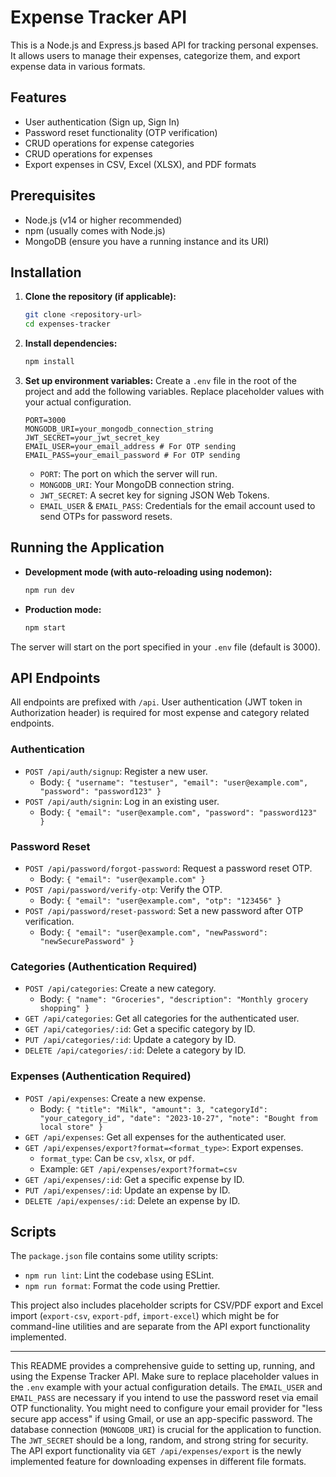 # Expense Tracker API

This is a Node.js and Express.js based API for tracking personal expenses. It allows users to manage their expenses, categorize them, and export expense data in various formats.

## Features

*   User authentication (Sign up, Sign In)
*   Password reset functionality (OTP verification)
*   CRUD operations for expense categories
*   CRUD operations for expenses
*   Export expenses in CSV, Excel (XLSX), and PDF formats

## Prerequisites

*   Node.js (v14 or higher recommended)
*   npm (usually comes with Node.js)
*   MongoDB (ensure you have a running instance and its URI)

## Installation

1.  **Clone the repository (if applicable):**
    ```bash
    git clone <repository-url>
    cd expenses-tracker
    ```

2.  **Install dependencies:**
    ```bash
    npm install
    ```

3.  **Set up environment variables:**
    Create a `.env` file in the root of the project and add the following variables. Replace placeholder values with your actual configuration.
    ```env
    PORT=3000
    MONGODB_URI=your_mongodb_connection_string
    JWT_SECRET=your_jwt_secret_key
    EMAIL_USER=your_email_address # For OTP sending
    EMAIL_PASS=your_email_password # For OTP sending
    ```
    *   `PORT`: The port on which the server will run.
    *   `MONGODB_URI`: Your MongoDB connection string.
    *   `JWT_SECRET`: A secret key for signing JSON Web Tokens.
    *   `EMAIL_USER` & `EMAIL_PASS`: Credentials for the email account used to send OTPs for password resets.

## Running the Application

*   **Development mode (with auto-reloading using nodemon):**
    ```bash
    npm run dev
    ```

*   **Production mode:**
    ```bash
    npm start
    ```

The server will start on the port specified in your `.env` file (default is 3000).

## API Endpoints

All endpoints are prefixed with `/api`. User authentication (JWT token in Authorization header) is required for most expense and category related endpoints.

### Authentication

*   `POST /api/auth/signup`: Register a new user.
    *   Body: `{ "username": "testuser", "email": "user@example.com", "password": "password123" }`
*   `POST /api/auth/signin`: Log in an existing user.
    *   Body: `{ "email": "user@example.com", "password": "password123" }`

### Password Reset

*   `POST /api/password/forgot-password`: Request a password reset OTP.
    *   Body: `{ "email": "user@example.com" }`
*   `POST /api/password/verify-otp`: Verify the OTP.
    *   Body: `{ "email": "user@example.com", "otp": "123456" }`
*   `POST /api/password/reset-password`: Set a new password after OTP verification.
    *   Body: `{ "email": "user@example.com", "newPassword": "newSecurePassword" }`

### Categories (Authentication Required)

*   `POST /api/categories`: Create a new category.
    *   Body: `{ "name": "Groceries", "description": "Monthly grocery shopping" }`
*   `GET /api/categories`: Get all categories for the authenticated user.
*   `GET /api/categories/:id`: Get a specific category by ID.
*   `PUT /api/categories/:id`: Update a category by ID.
*   `DELETE /api/categories/:id`: Delete a category by ID.

### Expenses (Authentication Required)

*   `POST /api/expenses`: Create a new expense.
    *   Body: `{ "title": "Milk", "amount": 3, "categoryId": "your_category_id", "date": "2023-10-27", "note": "Bought from local store" }`
*   `GET /api/expenses`: Get all expenses for the authenticated user.
*   `GET /api/expenses/export?format=<format_type>`: Export expenses.
    *   `format_type`: Can be `csv`, `xlsx`, or `pdf`.
    *   Example: `GET /api/expenses/export?format=csv`
*   `GET /api/expenses/:id`: Get a specific expense by ID.
*   `PUT /api/expenses/:id`: Update an expense by ID.
*   `DELETE /api/expenses/:id`: Delete an expense by ID.

## Scripts

The `package.json` file contains some utility scripts:

*   `npm run lint`: Lint the codebase using ESLint.
*   `npm run format`: Format the code using Prettier.

This project also includes placeholder scripts for CSV/PDF export and Excel import (`export-csv`, `export-pdf`, `import-excel`) which might be for command-line utilities and are separate from the API export functionality implemented.

---

This README provides a comprehensive guide to setting up, running, and using the Expense Tracker API.
Make sure to replace placeholder values in the `.env` example with your actual configuration details.
The `EMAIL_USER` and `EMAIL_PASS` are necessary if you intend to use the password reset via email OTP functionality. You might need to configure your email provider for "less secure app access" if using Gmail, or use an app-specific password.
The database connection (`MONGODB_URI`) is crucial for the application to function.
The `JWT_SECRET` should be a long, random, and strong string for security.
The API export functionality via `GET /api/expenses/export` is the newly implemented feature for downloading expenses in different file formats.
